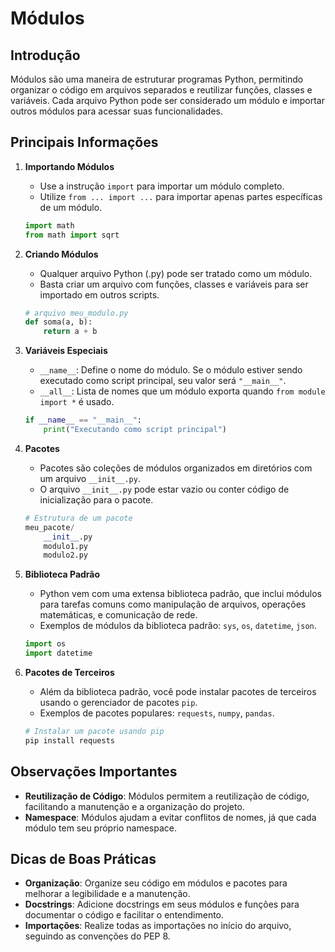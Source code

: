 
# Módulos

## Introdução

Módulos são uma maneira de estruturar programas Python, permitindo organizar o código em arquivos separados e reutilizar funções, classes e variáveis. Cada arquivo Python pode ser considerado um módulo e importar outros módulos para acessar suas funcionalidades.

## Principais Informações

1. **Importando Módulos**
   - Use a instrução `import` para importar um módulo completo.
   - Utilize `from ... import ...` para importar apenas partes específicas de um módulo.

    ```python
    import math
    from math import sqrt
    ```

2. **Criando Módulos**
   - Qualquer arquivo Python (.py) pode ser tratado como um módulo.
   - Basta criar um arquivo com funções, classes e variáveis para ser importado em outros scripts.

    ```python
    # arquivo meu_modulo.py
    def soma(a, b):
        return a + b
    ```

3. **Variáveis Especiais**
   - `__name__`: Define o nome do módulo. Se o módulo estiver sendo executado como script principal, seu valor será `"__main__"`.
   - `__all__`: Lista de nomes que um módulo exporta quando `from module import *` é usado.

    ```python
    if __name__ == "__main__":
        print("Executando como script principal")
    ```

4. **Pacotes**
   - Pacotes são coleções de módulos organizados em diretórios com um arquivo `__init__.py`.
   - O arquivo `__init__.py` pode estar vazio ou conter código de inicialização para o pacote.

    ```python
    # Estrutura de um pacote
    meu_pacote/
        __init__.py
        modulo1.py
        modulo2.py
    ```

5. **Biblioteca Padrão**
   - Python vem com uma extensa biblioteca padrão, que inclui módulos para tarefas comuns como manipulação de arquivos, operações matemáticas, e comunicação de rede.
   - Exemplos de módulos da biblioteca padrão: `sys`, `os`, `datetime`, `json`.

    ```python
    import os
    import datetime
    ```

6. **Pacotes de Terceiros**
   - Além da biblioteca padrão, você pode instalar pacotes de terceiros usando o gerenciador de pacotes `pip`.
   - Exemplos de pacotes populares: `requests`, `numpy`, `pandas`.

    ```python
    # Instalar um pacote usando pip
    pip install requests
    ```

## Observações Importantes

- **Reutilização de Código**: Módulos permitem a reutilização de código, facilitando a manutenção e a organização do projeto.
- **Namespace**: Módulos ajudam a evitar conflitos de nomes, já que cada módulo tem seu próprio namespace.

## Dicas de Boas Práticas

- **Organização**: Organize seu código em módulos e pacotes para melhorar a legibilidade e a manutenção.
- **Docstrings**: Adicione docstrings em seus módulos e funções para documentar o código e facilitar o entendimento.
- **Importações**: Realize todas as importações no início do arquivo, seguindo as convenções do PEP 8.
